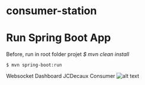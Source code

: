 # consumer-station

# Run Spring Boot App
Before, run in root folder projet *$ mvn clean install*

    $ mvn spring-boot:run

Websocket Dashboard JCDecaux Consumer
![alt text](https://fouomene.com/consumerdashboard.jpg) 
